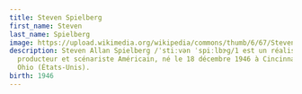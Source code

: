 ```yaml
---
title: Steven Spielberg
first_name: Steven
last_name: Spielberg
image: https://upload.wikimedia.org/wikipedia/commons/thumb/6/67/Steven_Spielberg_by_Gage_Skidmore.jpg/440px-Steven_Spielberg_by_Gage_Skidmore.jpg
description: Steven Allan Spielberg /ˈstiːvən ˈspiːlbɝɡ/1 est un réalisateur,
  producteur et scénariste Américain, né le 18 décembre 1946 à Cincinnati en
  Ohio (États-Unis).
birth: 1946
---
```


